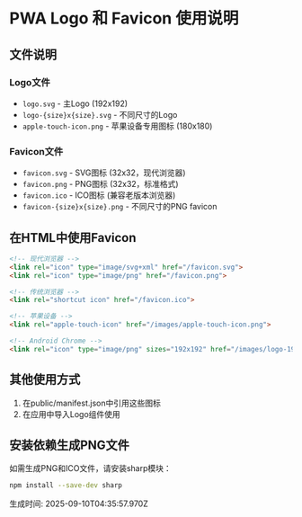 # PWA Logo 和 Favicon 使用说明

## 文件说明

### Logo文件
- `logo.svg` - 主Logo (192x192)
- `logo-{size}x{size}.svg` - 不同尺寸的Logo
- `apple-touch-icon.png` - 苹果设备专用图标 (180x180)

### Favicon文件
- `favicon.svg` - SVG图标 (32x32，现代浏览器)
- `favicon.png` - PNG图标 (32x32，标准格式)
- `favicon.ico` - ICO图标 (兼容老版本浏览器)
- `favicon-{size}x{size}.png` - 不同尺寸的PNG favicon

## 在HTML中使用Favicon

```html
<!-- 现代浏览器 -->
<link rel="icon" type="image/svg+xml" href="/favicon.svg">
<link rel="icon" type="image/png" href="/favicon.png">

<!-- 传统浏览器 -->
<link rel="shortcut icon" href="/favicon.ico">

<!-- 苹果设备 -->
<link rel="apple-touch-icon" href="/images/apple-touch-icon.png">

<!-- Android Chrome -->
<link rel="icon" type="image/png" sizes="192x192" href="/images/logo-192x192.svg">
```

## 其他使用方式
1. 在public/manifest.json中引用这些图标
2. 在应用中导入Logo组件使用

## 安装依赖生成PNG文件
如需生成PNG和ICO文件，请安装sharp模块：
```bash
npm install --save-dev sharp
```

生成时间: 2025-09-10T04:35:57.970Z
